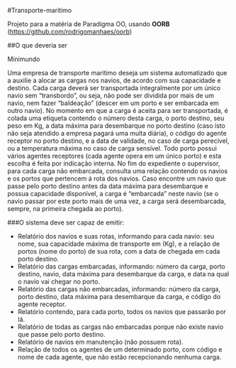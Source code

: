 #Transporte-maritimo

Projeto para a matéria de Paradigma OO, usando **OORB** (https://github.com/rodrigomanhaes/oorb)

##O que deveria ser

Minimundo 

Uma empresa de transporte marítimo deseja um sistema automatizado que a auxilie a alocar as cargas nos navios, de acordo com sua capacidade e destino. Cada carga deverá ser transportada integralmente por um único navio sem “transbordo”, ou seja, não pode ser dividida por mais de um navio, nem fazer “baldeação” (descer em um porto e ser embarcada em outro navio).
No momento em que a carga é aceita para ser transportada, é colada uma etiqueta contendo o número desta carga, o porto destino, seu peso em Kg, a data máxima para desembarque no porto destino (caso isto não seja atendido a empresa pagará uma multa diária), o código do agente receptor no porto destino, e a data de validade, no caso de carga perecível, ou a temperatura máxima no caso de carga sensível. Todo porto possui vários agentes receptores (cada agente opera em um único porto) e esta escolha é feita por indicação interna.
No fim do expediente o supervisor, para cada carga não embarcada, consulta uma relação contendo os navios e os portos que pertencem á rota dos navios. Caso encontre um navio que passe pelo porto destino antes da data máxima para desembarque e possua capacidade disponível, a carga é “embarcada” neste navio (se o navio passar por este porto mais de uma vez, a carga será desembarcada, sempre, na primeira chegada ao porto).

###O sistema deve ser capaz de emitir:
- Relatório dos navios e suas rotas, informando para cada navio: seu nome, sua capacidade máxima de transporte em (Kg), e a relação de portos (nome do porto) de sua rota, com a data de chegada em cada porto destino.
- Relatório das cargas embarcadas, informando: número da carga, porto destino, navio, data máxima para desembarque da carga, e data na qual o navio vai chegar no porto.
- Relatório das cargas não embarcadas, informando: número da carga, porto destino, data máxima para desembarque da carga, e código do agente receptor.
- Relatório contendo, para cada porto, todos os navios que passarão por lá.
- Relatório de todas as cargas não embarcadas porque não existe navio que passe pelo porto destino.
- Relatório de navios em manutenção (não possuem rota).
- Relação de todos os agentes de um determinado porto, com código e nome de cada agente, que não estão recepcionando nenhuma carga.